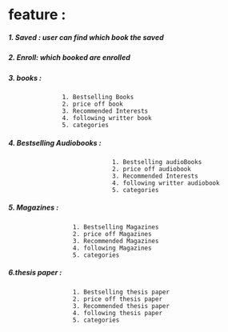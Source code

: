 # feature :
##### 1. Saved : user can find which book the saved
##### 2. Enroll: which booked are enrolled 
##### 3. books :
                   1. Bestselling Books 
                   2. price off book
                   3. Recommended Interests
                   4. following writter book
                   5. categories
                   
##### 4. Bestselling Audiobooks :
                                 1. Bestselling audioBooks 
                                 2. price off audiobook
                                 3. Recommended Interests
                                 4. following writter audiobook
                                 5. categories
                   
                   
##### 5. Magazines :
                      1. Bestselling Magazines 
                      2. price off Magazines
                      3. Recommended Magazines
                      4. following Magazines
                      5. categories
                      
                      
                      
##### 6.thesis paper  :
                      1. Bestselling thesis paper 
                      2. price off thesis paper
                      3. Recommended thesis paper
                      4. following thesis paper 
                      5. categories
 
   

